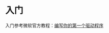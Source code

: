 
# 入门

入门参考微软官方教程：[编写你的第一个驱动程序](https://learn.microsoft.com/zh-cn/windows-hardware/drivers/gettingstarted/writing-your-first-driver)
